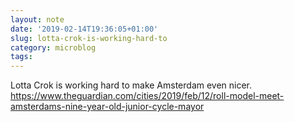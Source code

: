 ```yaml
---
layout: note
date: '2019-02-14T19:36:05+01:00'
slug: lotta-crok-is-working-hard-to
category: microblog
tags:
---
```

Lotta Crok is working hard to make Amsterdam even nicer. https://www.theguardian.com/cities/2019/feb/12/roll-model-meet-amsterdams-nine-year-old-junior-cycle-mayor

